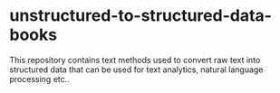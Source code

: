 # unstructured-to-structured-data-books
This repository contains text methods used to convert raw text into structured data that can be used for text analytics, natural language processing etc..
